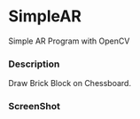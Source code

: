# SimpleAR
Simple AR Program with OpenCV

### Description
Draw Brick Block on Chessboard.

### ScreenShot
